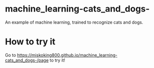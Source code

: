# machine_learning-cats_and_dogs-
An example of machine learning, trained to recognize cats and dogs.

# How to try it
Go to https://miskoking800.github.io/machine_learning-cats_and_dogs-/page to try it!
